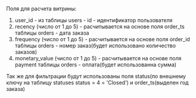  Поля для расчета витрины:
 
 
1. user_id - из таблицы users - id - идентификатор пользователя
2. recency (число от 1 до 5) -  расчитывается на основе поля order_ts таблицы orders - дата заказа
3. frequency (число от 1 до 5) -  расчитывается на основе  поля order_id таблицы orders - номер заказ(будет использовано количество заказов)
4. monetary_value (число от 1 до 5) -  расчитывается на основе поля payment таблицы orders - оплата(будет использованна сумма)


Так же для фильтрации будут использованы поля status(по внешнему ключу на таблицу statuses status = 4 = 'Closed') и order_ts(выделен год заказа)